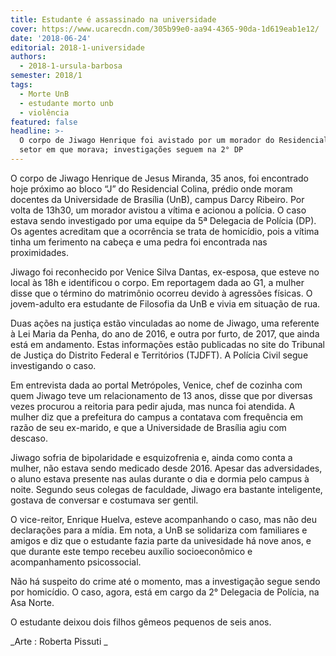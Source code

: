 ```yaml
---
title: Estudante é assassinado na universidade
cover: https://www.ucarecdn.com/305b99e0-aa94-4365-90da-1d619eab1e12/
date: '2018-06-24'
editorial: 2018-1-universidade
authors:
  - 2018-1-ursula-barbosa
semester: 2018/1
tags:
  - Morte UnB
  - estudante morto unb
  - violência
featured: false
headline: >-
  O corpo de Jiwago Henrique foi avistado por um morador do Residencial Colina,
  setor em que morava; investigações seguem na 2° DP
---
```

O corpo de Jiwago Henrique de Jesus Miranda, 35 anos, foi encontrado hoje próximo ao bloco “J” do Residencial Colina, prédio onde moram docentes da Universidade de Brasília (UnB), campus Darcy Ribeiro. Por volta de 13h30, um morador avistou a vítima e acionou a polícia. O caso estava sendo investigado por uma equipe da 5ª Delegacia de Polícia (DP). Os agentes acreditam que a ocorrência se trata de homicídio, pois a vítima tinha um ferimento na cabeça e uma pedra foi encontrada nas proximidades.



Jiwago foi reconhecido por Venice Silva Dantas, ex-esposa, que esteve no local às 18h e identificou o corpo. Em reportagem dada ao G1, a mulher disse que o término do matrimônio ocorreu devido à agressões físicas. O jovem-adulto era estudante de Filosofia da UnB e vivia em situação de rua.



Duas ações na justiça estão vinculadas ao nome de Jiwago, uma referente à Lei Maria da Penha, do ano de 2016, e outra por furto, de 2017, que ainda está em andamento. Estas informações estão publicadas no site do Tribunal de Justiça do Distrito Federal e Territórios (TJDFT). A Polícia Civil segue investigando o caso.



Em entrevista dada ao portal Metrópoles, Venice, chef de cozinha com quem Jiwago teve um relacionamento de 13 anos, disse que por diversas vezes procurou a reitoria para pedir ajuda, mas nunca foi atendida. A mulher diz que a prefeitura do campus a contatava com frequência em razão de seu ex-marido, e que a Universidade de Brasília agiu com descaso.



Jiwago sofria de bipolaridade e esquizofrenia e, ainda como conta a mulher, não estava sendo medicado desde 2016. Apesar das adversidades, o aluno estava presente nas aulas durante o dia e dormia pelo campus à noite. Segundo seus colegas de faculdade, Jiwago era bastante inteligente, gostava de conversar e costumava ser gentil.



O vice-reitor, Enrique Huelva, esteve acompanhando o caso, mas não deu declarações para a mídia. Em nota, a UnB se solidariza com familiares e amigos e diz que o estudante fazia parte da univesidade há nove anos, e que durante este tempo recebeu auxílio socioeconômico e acompanhamento psicossocial.



Não há suspeito do crime até o momento, mas a investigação segue sendo por homicídio. O caso, agora, está em cargo da 2° Delegacia de Polícia, na Asa Norte.



O estudante deixou dois filhos gêmeos pequenos de seis anos.

_Arte : Roberta Pissuti _
